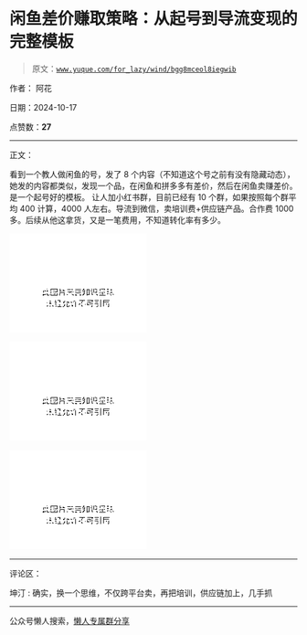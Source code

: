 # 闲鱼差价赚取策略：从起号到导流变现的完整模板

> 原文：[`www.yuque.com/for_lazy/wind/bgg8mceol8iegwib`](https://www.yuque.com/for_lazy/wind/bgg8mceol8iegwib)

作者： 阿花

日期：2024-10-17

点赞数：**27**

* * *

正文：

看到一个教人做闲鱼的号，发了 8 个内容（不知道这个号之前有没有隐藏动态），她发的内容都类似，发现一个品，在闲鱼和拼多多有差价，然后在闲鱼卖赚差价。是一个起号好的模板。
让人加小红书群，目前已经有 10 个群，如果按照每个群平均 400 计算，4000 人左右。导流到微信，卖培训费+供应链产品。合作费 1000 多。后续从他这拿货，又是一笔费用，不知道转化率有多少。

![](img/36f23f0c1db846343fdf906a43ac2c51.png "None")

![](img/483aa43cb704b94e70a7b6e8b9f6fb04.png "None")

![](img/6ec2bb2285053e49bdfa5f977ae2be43.png "None")

* * *

评论区：

坤汀 : 确实，换一个思维，不仅跨平台卖，再把培训，供应链加上，几手抓

* * *

公众号懒人搜索，[懒人专属群分享](https://lazybook.fun/#/blog/group)
